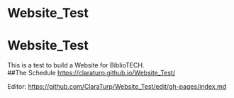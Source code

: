 # Website_Test
# Website_Test
This is a test to build a Website for BiblioTECH.
<br>
##The Schedule
https://claraturp.github.io/Website_Test/

Editor: https://github.com/ClaraTurp/Website_Test/edit/gh-pages/index.md
